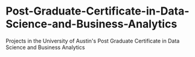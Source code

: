 # Post-Graduate-Certificate-in-Data-Science-and-Business-Analytics
Projects in the University of Austin's Post Graduate Certificate in Data Science and Business Analytics
